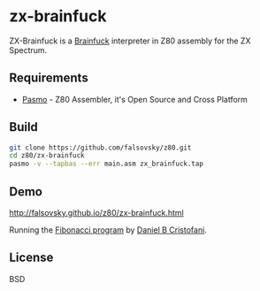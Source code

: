 zx-brainfuck
=========

ZX-Brainfuck is a [Brainfuck] interpreter in Z80 assembly for the ZX Spectrum.

Requirements
-----------

* [Pasmo] - Z80 Assembler, it's Open Source and Cross Platform

Build
--------------

```sh
git clone https://github.com/falsovsky/z80.git
cd z80/zx-brainfuck
pasmo -v --tapbas --err main.asm zx_brainfuck.tap
```

Demo
------
http://falsovsky.github.io/z80/zx-brainfuck.html

Running the [Fibonacci program] by [Daniel B Cristofani].

License
----

BSD

[Brainfuck]:http://en.wikipedia.org/wiki/Brainfuck
[Pasmo]:http://pasmo.speccy.org/
[Fibonacci program]:http://www.hevanet.com/cristofd/brainfuck/fib.b
[Daniel B Cristofani]:http://www.hevanet.com/cristofd/brainfuck/
